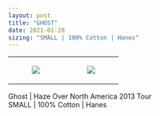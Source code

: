 ```yaml
---
layout: post
title: "GHOST"
date: 2021-01-28
sizing: "SMALL | 100% Cotton | Hanes"
---
```




<table style="width:100%;"><tr><td style="vertical-align:top;">
      <figure class="tmblr-full" data-orig-height="2048" data-orig-width="1365" data-orig-src="https://concertshirts.netlify.app/shirts/0464/0464-01.jpg"><img src="https://64.media.tumblr.com/880d9b93c0316b6d2235807af55fca94/f3c8f66382f38767-e6/s540x810/adae0194563d56c8ca23bba0b2294aed5dc10ca3.jpg" data-orig-height="2048" data-orig-width="1365" data-orig-src="https://concertshirts.netlify.app/shirts/0464/0464-01.jpg"/></figure></td>
    <td style="vertical-align:top;">
      <figure class="tmblr-full" data-orig-height="2048" data-orig-width="1365" data-orig-src="https://concertshirts.netlify.app/shirts/0464/0464-02.jpg"><img src="https://64.media.tumblr.com/902fa19d97e5b320bf35b853aafb62f4/f3c8f66382f38767-f4/s540x810/c2f16286c0748c8b0e122ae4c05794b500cf2ba2.jpg" data-orig-height="2048" data-orig-width="1365" data-orig-src="https://concertshirts.netlify.app/shirts/0464/0464-02.jpg"/></figure></td>
  </tr></table><p>
  Ghost | Haze Over North America 2013 Tour<br/>SMALL | 100% Cotton | Hanes
</p>
